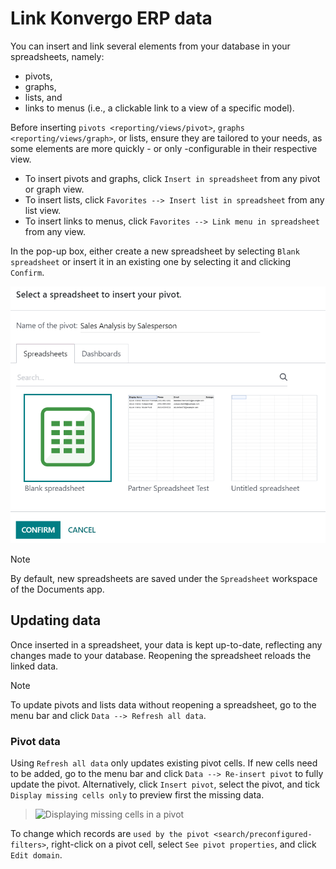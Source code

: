 # Link Konvergo ERP data

You can insert and link several elements from your database in your
spreadsheets, namely:

- pivots,
- graphs,
- lists, and
- links to menus (i.e., a clickable link to a view of a specific model).

Before inserting `pivots <reporting/views/pivot>`,
`graphs <reporting/views/graph>`, or lists, ensure they are tailored to
your needs, as some elements are more quickly - or only -configurable in
their respective view.

- To insert pivots and graphs, click `Insert in spreadsheet` from any
  pivot or graph view.
- To insert lists, click `Favorites --> Insert list in spreadsheet` from
  any list view.
- To insert links to menus, click
  `Favorites --> Link menu in spreadsheet` from any view.

In the pop-up box, either create a new spreadsheet by selecting
`Blank spreadsheet` or insert it in an existing one by selecting it and
clicking `Confirm`.

<img src="insert/insert-spreadsheet.png" class="align-center"
alt="Inserting a pivot in a spreadsheet" />

> [!NOTE]
> By default, new spreadsheets are saved under the `Spreadsheet`
> workspace of the Documents app.

## Updating data

Once inserted in a spreadsheet, your data is kept up-to-date, reflecting
any changes made to your database. Reopening the spreadsheet reloads the
linked data.

> [!NOTE]
> To update pivots and lists data without reopening a spreadsheet, go to
> the menu bar and click `Data --> Refresh all data`.

### Pivot data

Using `Refresh all data` only updates existing pivot cells. If new cells
need to be added, go to the menu bar and click
`Data --> Re-insert pivot` to fully update the pivot. Alternatively,
click `Insert pivot`, select the pivot, and tick `Display missing
cells only` to preview first the missing data.

> <img src="insert/missing-cells.png" class="align-center"
> alt="Displaying missing cells in a pivot" />

To change which records are
`used by the pivot <search/preconfigured-filters>`, right-click on a
pivot cell, select `See pivot properties`, and click `Edit domain`.
